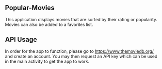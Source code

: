## Popular-Movies
This application displays movies that are sorted by their rating or popularity. Movies can also be added to a favorites list.

## API Usage
In order for the app to function, please go to https://www.themoviedb.org/ and create an account. You may then request an API key which can be used in the main activity to get the app to work.
